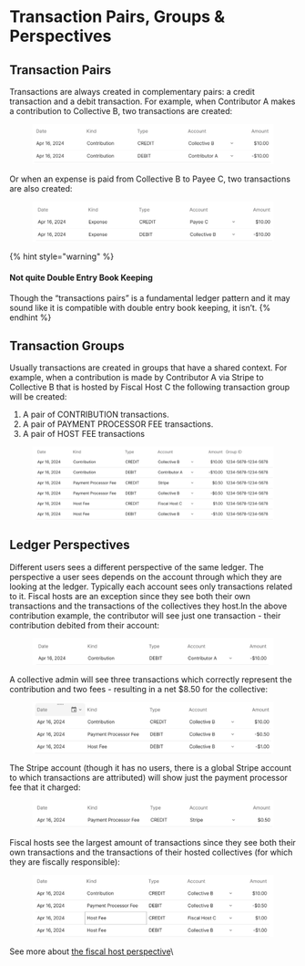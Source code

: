 # Transaction Pairs, Groups & Perspectives

## Transaction Pairs

Transactions are always created in complementary pairs: a credit transaction and a debit transaction. For example, when Contributor A makes a contribution to Collective B, two transactions are created:

<figure><img src="../../.gitbook/assets/image (29).png" alt=""><figcaption></figcaption></figure>

Or when an expense is paid from Collective B to Payee C, two transactions are also created:

<figure><img src="../../.gitbook/assets/image (30).png" alt=""><figcaption></figcaption></figure>

{% hint style="warning" %}
#### Not quite Double Entry Book Keeping

Though the “transactions pairs” is a fundamental ledger pattern and it may sound like it is compatible with double entry book keeping, it isn’t.
{% endhint %}

## Transaction Groups

Usually transactions are created in groups that have a shared context. For example, when a contribution is made by Contributor A via Stripe to Collective B that is hosted by Fiscal Host C the following transaction group will be created:

1. A pair of CONTRIBUTION transactions.
2. A pair of PAYMENT PROCESSOR FEE transactions.
3. A pair of HOST FEE transactions

<figure><img src="../../.gitbook/assets/image.png" alt=""><figcaption></figcaption></figure>

## Ledger Perspectives

Different users sees a different perspective of the same ledger. The perspective a user sees depends on the account through which they are looking at the ledger. Typically each account sees only transactions related to it. Fiscal hosts are an exception since they see both their own transactions and the transactions of the collectives they host.In the above contribution example, the contributor will see just one transaction - their contribution debited from their account:

<figure><img src="../../.gitbook/assets/image (1).png" alt=""><figcaption></figcaption></figure>

A collective admin will see three transactions which correctly represent the contribution and two fees - resulting in a net $8.50 for the collective:

<figure><img src="../../.gitbook/assets/image (2).png" alt=""><figcaption></figcaption></figure>

The Stripe account (though it has no users, there is a global Stripe account to which transactions are attributed) will show just the payment processor fee that it charged:

<figure><img src="../../.gitbook/assets/image (4).png" alt=""><figcaption></figcaption></figure>

Fiscal hosts see the largest amount of transactions since they see both their own transactions and the transactions of their hosted collectives (for which they are fiscally responsible):

<figure><img src="../../.gitbook/assets/image (5).png" alt=""><figcaption></figcaption></figure>

See more about [the fiscal host perspective](fiscal-host-ledger-perspective.md)\
